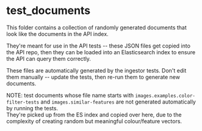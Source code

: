 # test_documents

This folder contains a collection of randomly generated documents that look like
the documents in the API index.

They're meant for use in the API tests -- these JSON files get copied into the
API repo, then they can be loaded into an Elasticsearch index to ensure the API
can query them correctly.

These files are automatically generated by the ingestor tests.  Don't edit them
manually -- update the tests, then re-run them to generate new documents.

NOTE: test documents whose file name starts with `images.examples.color-filter-tests` and `images.similar-features` are not generated automatically by running the tests.  
They're picked up from the ES index and copied over here, due to the complexity of creating random but meaningful colour/feature vectors.
